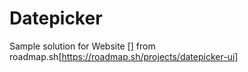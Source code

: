 # Datepicker
Sample solution for Website [] from roadmap.sh[https://roadmap.sh/projects/datepicker-ui]

